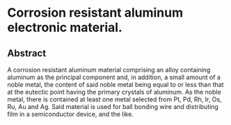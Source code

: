 # Corrosion resistant aluminum electronic material.

## Abstract
A corrosion resistant aluminum material comprising an alloy containing aluminum as the principal component and, in addition, a small amount of a noble metal, the content of said noble metal being equal to or less than that at the eutectic point having the primary crystals of aluminum. As the noble metal, there is contained at least one metal selected from Pt, Pd, Rh, Ir, Os, Ru, Au and Ag. Said material is used for ball bonding wire and distributing film in a semiconductor device, and the like.
